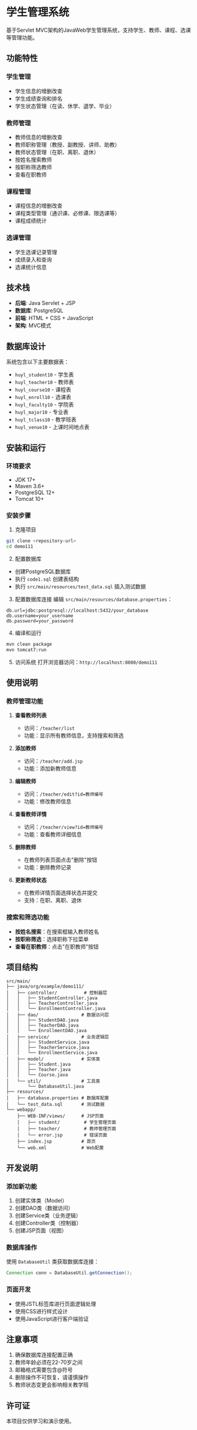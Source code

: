 # 学生管理系统

基于Servlet MVC架构的JavaWeb学生管理系统，支持学生、教师、课程、选课等管理功能。

## 功能特性

### 学生管理
- 学生信息的增删改查
- 学生成绩查询和排名
- 学生状态管理（在读、休学、退学、毕业）

### 教师管理
- 教师信息的增删改查
- 教师职称管理（教授、副教授、讲师、助教）
- 教师状态管理（在职、离职、退休）
- 按姓名搜索教师
- 按职称筛选教师
- 查看在职教师

### 课程管理
- 课程信息的增删改查
- 课程类型管理（通识课、必修课、限选课等）
- 课程成绩统计

### 选课管理
- 学生选课记录管理
- 成绩录入和查询
- 选课统计信息

## 技术栈

- **后端**: Java Servlet + JSP
- **数据库**: PostgreSQL
- **前端**: HTML + CSS + JavaScript
- **架构**: MVC模式

## 数据库设计

系统包含以下主要数据表：
- `huyl_student10` - 学生表
- `huyl_teacher10` - 教师表
- `huyl_course10` - 课程表
- `huyl_enroll10` - 选课表
- `huyl_faculty10` - 学院表
- `huyl_major10` - 专业表
- `huyl_tclass10` - 教学班表
- `huyl_venue10` - 上课时间地点表

## 安装和运行

### 环境要求
- JDK 17+
- Maven 3.6+
- PostgreSQL 12+
- Tomcat 10+

### 安装步骤

1. 克隆项目
```bash
git clone <repository-url>
cd demo111
```

2. 配置数据库
- 创建PostgreSQL数据库
- 执行 `code1.sql` 创建表结构
- 执行 `src/main/resources/test_data.sql` 插入测试数据

3. 配置数据库连接
编辑 `src/main/resources/database.properties`：
```properties
db.url=jdbc:postgresql://localhost:5432/your_database
db.username=your_username
db.password=your_password
```

4. 编译和运行
```bash
mvn clean package
mvn tomcat7:run
```

5. 访问系统
打开浏览器访问：`http://localhost:8080/demo111`

## 使用说明

### 教师管理功能

1. **查看教师列表**
   - 访问：`/teacher/list`
   - 功能：显示所有教师信息，支持搜索和筛选

2. **添加教师**
   - 访问：`/teacher/add.jsp`
   - 功能：添加新教师信息

3. **编辑教师**
   - 访问：`/teacher/edit?id=教师编号`
   - 功能：修改教师信息

4. **查看教师详情**
   - 访问：`/teacher/view?id=教师编号`
   - 功能：查看教师详细信息

5. **删除教师**
   - 在教师列表页面点击"删除"按钮
   - 功能：删除教师记录

6. **更新教师状态**
   - 在教师详情页面选择状态并提交
   - 支持：在职、离职、退休

### 搜索和筛选功能

- **按姓名搜索**：在搜索框输入教师姓名
- **按职称筛选**：选择职称下拉菜单
- **查看在职教师**：点击"在职教师"按钮

## 项目结构

```
src/main/
├── java/org/example/demo111/
│   ├── controller/          # 控制器层
│   │   ├── StudentController.java
│   │   ├── TeacherController.java
│   │   └── EnrollmentController.java
│   ├── dao/                # 数据访问层
│   │   ├── StudentDAO.java
│   │   ├── TeacherDAO.java
│   │   └── EnrollmentDAO.java
│   ├── service/            # 业务逻辑层
│   │   ├── StudentService.java
│   │   ├── TeacherService.java
│   │   └── EnrollmentService.java
│   ├── model/              # 实体类
│   │   ├── Student.java
│   │   ├── Teacher.java
│   │   └── Course.java
│   └── util/               # 工具类
│       └── DatabaseUtil.java
├── resources/
│   ├── database.properties # 数据库配置
│   └── test_data.sql       # 测试数据
└── webapp/
    ├── WEB-INF/views/      # JSP页面
    │   ├── student/         # 学生管理页面
    │   ├── teacher/         # 教师管理页面
    │   └── error.jsp        # 错误页面
    ├── index.jsp           # 首页
    └── web.xml             # Web配置
```

## 开发说明

### 添加新功能

1. 创建实体类（Model）
2. 创建DAO类（数据访问）
3. 创建Service类（业务逻辑）
4. 创建Controller类（控制器）
5. 创建JSP页面（视图）

### 数据库操作

使用 `DatabaseUtil` 类获取数据库连接：
```java
Connection conn = DatabaseUtil.getConnection();
```

### 页面开发

- 使用JSTL标签库进行页面逻辑处理
- 使用CSS进行样式设计
- 使用JavaScript进行客户端验证

## 注意事项

1. 确保数据库连接配置正确
2. 教师年龄必须在22-70岁之间
3. 邮箱格式需要包含@符号
4. 删除操作不可恢复，请谨慎操作
5. 教师状态变更会影响相关教学班

## 许可证

本项目仅供学习和演示使用。 